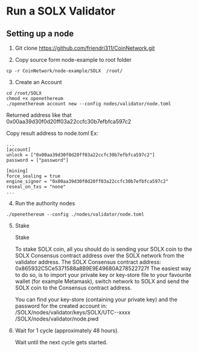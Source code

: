 # Run a SOLX Validator
## Setting up a node
1. Git clone https://github.com/friendri311/CoinNetwork.git

2. Copy source form node-example to root folder
```
cp -r CoinNetwork/node-example/SOLX  /root/
```
3. Create an Account

```
cd /root/SOLX
chmod +x openethereum
./openethereum account new --config nodes/validator/node.toml
```
Returned address like that 0x00aa39d30f0d20ff03a22ccfc30b7efbfca597c2

Copy result address to node.toml
Ex:
```
...
[account]
unlock = ["0x00aa39d30f0d20ff03a22ccfc30b7efbfca597c2"]
password = ["password"]

[mining]
force_sealing = true
engine_signer = "0x00aa39d30f0d20ff03a22ccfc30b7efbfca597c2"
reseal_on_txs = "none"
...
```
4. Run the authority nodes
```
./openethereum --config ./nodes/validator/node.toml

```
5. Stake

    Stake

    To stake SOLX coin, all you should do is sending your SOLX coin to the SOLX Consensus contract address over the SOLX network from the validator address.
    The SOLX Consensus contract address: 0x865932C5Ce5371588a8B9E9E49680A278522727f
    The easiest way to do so, is to import your private key or key-store file to your favourite wallet (for example Metamask), switch network to SOLX and send the SOLX coin to the Consensus contract address.

    You can find your key-store (containing your private key) and the password for the created account in:
    /SOLX/nodes/validator/keys/SOLX/UTC--xxxx
    /SOLX/nodes/validator/node.pwd

6. Wait for 1 cycle (approximately 48 hours).

    Wait until the next cycle gets started.
